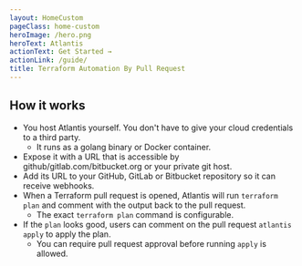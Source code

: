 ```yaml
---
layout: HomeCustom
pageClass: home-custom
heroImage: /hero.png
heroText: Atlantis
actionText: Get Started →
actionLink: /guide/
title: Terraform Automation By Pull Request
---
```


## How it works
* You host Atlantis yourself. You don't have to give your cloud credentials to a third party.
    * It runs as a golang binary or Docker container.
* Expose it with a URL that is accessible by github/gitlab.com/bitbucket.org or your private git host.
* Add its URL to your GitHub, GitLab or Bitbucket repository so it can receive webhooks.
* When a Terraform pull request is opened, Atlantis will run `terraform plan` and comment
with the output back to the pull request.
    * The exact `terraform plan` command is configurable.
* If the `plan` looks good, users can comment on the pull request `atlantis apply` to apply the plan.
    * You can require pull request approval before running `apply` is allowed.

